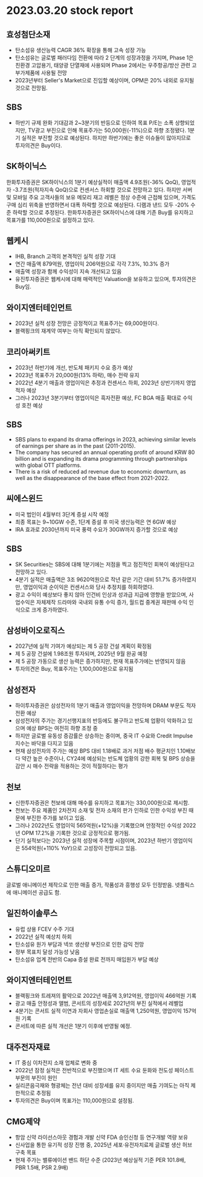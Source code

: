 # 2023.03.20 stock report
## 효성첨단소재
- 탄소섬유 생산능력 CAGR 36% 확장을 통해 고속 성장 가능
- 탄소섬유는 글로벌 패러다임 전환에 따라 2 단계의 성장과정을 가지며, Phase 1은 친환경 고압용기, 태양광 단열재에 사용되며 Phase 2에서는 우주항공/방산 관련 고부가제품에 사용될 전망
- 2023년부터 Seller's Market으로 진입할 예상이며, OPM은 20% 내외로 유지될 것으로 전망됨.
## SBS
- 하반기 규제 완화 기대감과 2~3분기의 반등으로 인하여 목표 P/E는 소폭 상향되었지만, TV광고 부진으로 인해 목표주가는 50,000원(-11%)으로 하향 조정됐다. 1분기 실적은 부진할 것으로 예상된다. 하지만 하반기에는 좋은 이슈들이 많아지므로 투자의견은 Buy이다.
## SK하이닉스
한화투자증권은 SK하이닉스의 1분기 예상실적이 매출액 4.9조원(-36% QoQ), 영업적자 -3.7조원(적자지속 QoQ)으로 컨센서스 하회할 것으로 전망하고 있다. 하지만 서버 및 모바일 주요 고객사들의 보유 메모리 재고 레벨은 정상 수준에 근접해 있으며, 가격도 구매 심리 위축을 반영하면서 대폭 하락할 것으로 예상된다. 디램과 낸드 모두 -20% 수준 하락할 것으로 추정된다. 한화투자증권은 SK하이닉스에 대해 기존 Buy를 유지하고 목표가를 110,000원으로 설정하고 있다.
## 웹케시
- IHB, Branch 고객의 본격적인 실적 성장 기대
- 연간 매출액 879억원, 영업이익 206억원으로 각각 7.3%, 10.3% 증가
- 매출액 성장과 함께 수익성이 지속 개선되고 있음
- 유진투자증권은 웹케시에 대해 매력적인 Valuation을 보유하고 있으며, 투자의견은 Buy임.
## 와이지엔터테인먼트
- 2023년 실적 성장 전망은 긍정적이고 목표주가는 69,000원이다.
- 블랙핑크의 재계약 여부는 아직 확인되지 않았다.
## 코리아써키트
- 2023년 하반기에 개선, 반도체 패키지 수요 증가 예상
- 2023년 목표주가 20,000원(13% 하락), 매수 전략 유지
- 2022년 4분기 매출과 영업이익은 추정과 컨센서스 하회, 2023년 상반기까지 영업적자 예상
- 그러나 2023년 3분기부터 영업이익은 흑자전환 예상, FC BGA 매출 확대로 수익성 호전 예상
## SBS
- SBS plans to expand its drama offerings in 2023, achieving similar levels of earnings per share as in the past (2011-2015).
- The company has secured an annual operating profit of around KRW 80 billion and is expanding its drama programming through partnerships with global OTT platforms.
- There is a risk of reduced ad revenue due to economic downturn, as well as the disappearance of the base effect from 2021-2022.
## 씨에스윈드
- 미국 법인이 4월부터 3단계 증설 시작 예정
- 최종 목표는 9~10GW 수준, 1단계 증설 후 미국 생산능력은 연 6GW 예상
- IRA 효과로 2030년까지 미국 풍력 수요가 30GW까지 증가할 것으로 예상
## SBS
- SK Securities는 SBS에 대해 1분기에는 저점을 찍고 점진적인 회복이 예상된다고 전망하고 있다.
- 4분기 실적은 매출액은 3조 9620억원으로 작년 같은 기간 대비 51.7% 증가하였지만, 영업이익과 순이익은 컨센서스와 당사 추정치를 하회하였다.
- 광고 수익이 예상보다 좋지 않아 인건비 인상과 성과급 지급에 영향을 받았으며, 사업수익은 자체제작 드라마와 국내외 유통 수익 증가, 월드컵 중계권 재판매 수익 인식으로 크게 증가하였다.
## 삼성바이오로직스
- 2027년에 실적 기여가 예상되는 제 5 공장 건설 계획이 확정됨
- 제 5 공장 건설에 1.98조원 투자되며, 2025년 9월 완공 예정
- 제 5 공장 가동으로 생산 능력은 증가하지만, 현재 목표주가에는 반영되지 않음
- 투자의견은 Buy, 목표주가는 1,100,000원으로 유지됨
## 삼성전자
- 하이투자증권은 삼성전자의 1분기 매출과 영업이익을 전망하며 DRAM 부문도 적자 전환 예상
- 삼성전자의 주가는 경기선행지표의 반등에도 불구하고 반도체 업황이 악화하고 있으며 예상 BPS는 여전히 하향 조정 중
- 하지만 글로벌 유동성 증감률은 상승하는 중이며, 중국 IT 수요와 Credit Impulse 지수는 바닥을 다지고 있음
- 현재 삼성전자의 주가는 예상 BPS 대비 1.18배로 과거 저점 배수 평균치인 1.10배보다 약간 높은 수준이나, CY24에 예상되는 반도체 업황의 강한 회복 및 BPS 상승을 감안 시 매수 전략을 적용하는 것이 적절하다는 평가
## 천보
- 신한투자증권은 천보에 대해 매수를 유지하고 목표가는 330,000원으로 제시함.
- 천보는 주요 제품인 2차전지 소재 및 전자 소재의 판가 인하로 인한 수익성 부진 때문에 부진한 주가를 보이고 있음.
- 그러나 2022년도 영업이익 565억원(+12%)을 기록했으며 안정적인 수익성 2022년 OPM 17.2%을 기록한 것으로 긍정적으로 평가됨.
- 단기 실적보다는 2023년 실적 성장에 주목할 시점이며, 2023년 하반기 영업이익은 554억원(+110% YoY)으로 고성장이 전망되고 있음.
## 스튜디오미르 
글로벌 애니메이션 제작으로 인한 매출 증가, 작품성과 흥행성 모두 인정받음. 넷플릭스에 애니메이션 공급도 함.
## 일진하이솔루스
- 유럽 상용 FCEV 수주 기대
- 2022년 실적 예상치 하회
- 탄소섬유 원가 부담과 넥쏘 생산량 부진으로 인한 감익 전망
- 정부 목표치 달성 가능성 낮음
- 탄소섬유 업계 전반의 Capa 증설 완료 전까지 매입원가 부담 예상
## 와이지엔터테인먼트
- 블랙핑크와 트레져의 활약으로 2022년 매출액 3,912억원, 영업이익 466억원 기록
- 광고 매출 안정성과 앨범, 콘서트의 성장세로 2021년의 부진 실적에서 레벨업
- 4분기는 콘서트 실적 이연과 자회사 영업손실로 매출액 1,250억원, 영업이익 157억원 기록 
- 콘서트에 따른 실적 개선은 1분기 이후에 반영될 예정.
## 대주전자재료
- IT 중심 이차전지 소재 업체로 변화 중
- 2022년 잠정 실적은 전반적으로 부진했으며 IT 세트 수요 둔화와 전도성 페이스트 부문의 부진이 원인
- 실리콘음극재와 형광체는 전년 대비 성장세를 유지 중이지만 매출 기여도는 아직 제한적으로 추정됨
- 투자의견은 Buy이며 목표가는 110,000원으로 설정됨.
## CMG제약
- 항암 신약 라이선스아웃 경험과 개발 신약 FDA 승인신청 등 연구개발 역량 보유
- 신사업을 통한 유기적 성장 진행 중, 2025년 세포·유전자치료제 글로벌 생산 허브 구축 목표
- 현재 주가는 밸류에이션 밴드 하단 수준 (2023년 예상실적 기준 PER 101.8배, PBR 1.5배, PSR 2.9배)